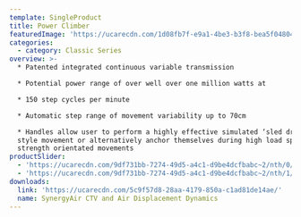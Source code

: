 ```yaml
---
template: SingleProduct
title: Power Climber
featuredImage: 'https://ucarecdn.com/1d08fb7f-e9a1-4be3-b3f8-bea5f04804d4/'
categories:
  - category: Classic Series
overview: >-
  * Patented integrated continuous variable transmission

  * Potential power range of over well over one million watts at

  * 150 step cycles per minute

  * Automatic step range of movement variability up to 70cm

  * Handles allow user to perform a highly effective simulated ‘sled drive’
  style movement or alternatively anchor themselves during high load sprints and
  strength orientated movements
productSlider:
  - 'https://ucarecdn.com/9df731bb-7274-49d5-a4c1-d9be4dcfbabc~2/nth/0/'
  - 'https://ucarecdn.com/9df731bb-7274-49d5-a4c1-d9be4dcfbabc~2/nth/1/'
downloads:
  link: 'https://ucarecdn.com/5c9f57d8-28aa-4179-850a-c1ad81de14ae/'
  name: SynergyAir CTV and Air Displacement Dynamics
---
```

